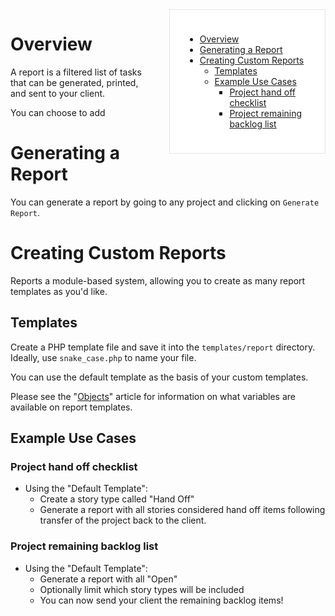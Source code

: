 <div style="float:right; width:200px; background-color: #fff; border: 1px solid #e5e5e5;padding:24px; margin-left: 24px; margin-bottom: 24px;">

- [Overview](#overview)
- [Generating a Report](#generating-a-report)
- [Creating Custom Reports](#creating-custom-reports)
  - [Templates](#templates)
  - [Example Use Cases](#example-use-cases)
    - [Project hand off checklist](#project-hand-off-checklist)
    - [Project remaining backlog list](#project-remaining-backlog-list)
</div>

# Overview

A report is a filtered list of tasks that can be generated, printed, and sent to your client.

You can choose to add 

# Generating a Report

You can generate a report by going to any project and clicking on `Generate Report`.

# Creating Custom Reports

Reports a module-based system, allowing you to create as many report templates as you'd like.

## Templates

Create a PHP template file and save it into the `templates/report` directory. Ideally, use `snake_case.php` to name your file.

You can use the default template as the basis of your custom templates.

Please see the "[Objects](objects.md)" article for information on what variables are available on report templates.

## Example Use Cases

### Project hand off checklist

- Using the "Default Template":
  - Create a story type called "Hand Off"
  - Generate a report with all stories considered hand off items following transfer of the project back to the client.
     
### Project remaining backlog list

- Using the "Default Template":
  - Generate a report with all "Open"
  - Optionally limit which story types will be included
  - You can now send your client the remaining backlog items!
